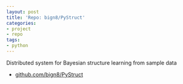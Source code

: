 ```yaml
---
layout: post
title: 'Repo: bign8/PyStruct'
categories:
- project
- repo
tags:
- python
---
```


<!-- TODO: actually talk about it -->

Distributed system for Bayesian structure learning from sample data

* [github.com/bign8/PyStruct](https://github.com/bign8/PyStruct)
